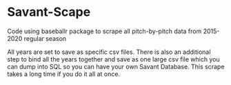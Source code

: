 # Savant-Scape
Code using baseballr package to scrape all pitch-by-pitch data from 2015-2020 regular season

All years are set to save as specific csv files. There is also an additional step to bind all the years together and save as one large csv file which you can dump into SQL so you can have your own Savant Database. This scrape takes a long time if you do it all at once. 
